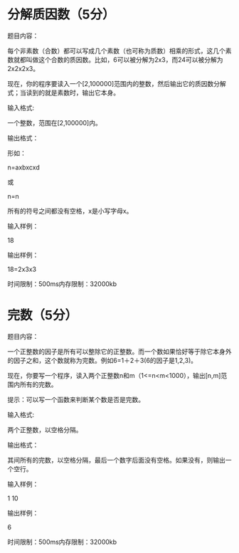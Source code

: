 # 分解质因数（5分）
题目内容：

每个非素数（合数）都可以写成几个素数（也可称为质数）相乘的形式，这几个素数就都叫做这个合数的质因数。比如，6可以被分解为2x3，而24可以被分解为2x2x2x3。

现在，你的程序要读入一个[2,100000]范围内的整数，然后输出它的质因数分解式；当读到的就是素数时，输出它本身。



输入格式:

一个整数，范围在[2,100000]内。



输出格式：

形如：

n=axbxcxd

或

n=n

所有的符号之间都没有空格，x是小写字母x。



输入样例：

18



输出样例：

18=2x3x3



时间限制：500ms内存限制：32000kb




# 完数（5分）
题目内容：

一个正整数的因子是所有可以整除它的正整数。而一个数如果恰好等于除它本身外的因子之和，这个数就称为完数。例如6=1＋2＋3(6的因子是1,2,3)。

现在，你要写一个程序，读入两个正整数n和m（1<=n<m<1000），输出[n,m]范围内所有的完数。



提示：可以写一个函数来判断某个数是否是完数。



输入格式:

两个正整数，以空格分隔。



输出格式：

其间所有的完数，以空格分隔，最后一个数字后面没有空格。如果没有，则输出一个空行。



输入样例：

1 10



输出样例：

6



时间限制：500ms内存限制：32000kb
